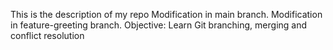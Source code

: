 This is the description of my repo
Modification in main branch.
Modification in feature-greeting branch.
Objective: Learn Git branching, merging and conflict resolution
